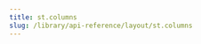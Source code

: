 ```yaml
---
title: st.columns
slug: /library/api-reference/layout/st.columns
---
```


<Autofunction function="streamlit.columns" />
